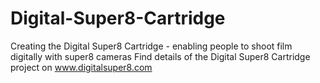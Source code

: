 # Digital-Super8-Cartridge
Creating the Digital Super8 Cartridge - enabling people to shoot film digitally with super8 cameras
Find details of the Digital Super8 Cartridge project on www.digitalsuper8.com

